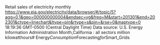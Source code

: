 Retail sales of electricity monthly
https://www.eia.gov/electricity/data/browser/#/topic/5?agg=0,1&geo=000000000004&endsec=vg&freq=M&start=201301&end=202301&ctype=linechart&ltype=pin&rtype=s&pin=&rse=0&maptype=0
18:19:36 GMT-0500 (Central Daylight Time)
Data source: U.S. Energy Information Administration
Month,California : all sectors million kilowatthours#   E n e r g y _ C o n s u m p t i o n _ F o r e c a s t i n g _ f o r _ S m a r t _ G r i d s  
 